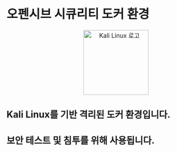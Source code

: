 # 오펜시브 시큐리티 도커 환경

<div align="center">
    <img src="https://www.kali.org/images/kali-dragon-icon.svg" alt="Kali Linux 로고" width="150" />
</div>

## Kali Linux를 기반 격리된 도커 환경입니다.

## 보안 테스트 및 침투를 위해 사용됩니다.
